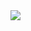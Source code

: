 <img src="https://capsule-render.vercel.app/api?type=waving&color=D7E5F1&height=150&section=header&text=HSO%20GITHUB" />
